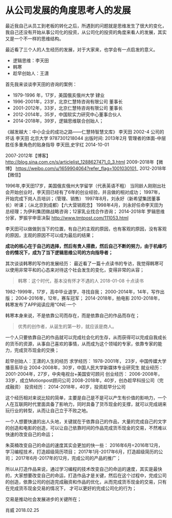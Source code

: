# 从公司发展的角度思考人的发展

最近我自己从员工到老板的转化之后，所遇到的问题就是思维发生了很大的变化，我自己还没有开始从事公司化的投资，从公司化的投资的角度来看人的发展，其实又是一个不一样的思维结构。


最近看了三个人的人生经历的发展，对于大家来，也学会有一点启发的意义。

- 逻辑思维：李天田
- 韩寒
- 趁早创始人：王潇

首先我来谈谈李天田的咨询的案例：
- 1979-1996 年，17岁，美国俄亥俄州大学 肄业
- 1996-2001年，23岁，北京仁慧特咨询有限公司 董事长
- 2001-2012年，33岁，北京仁慧特咨询有限公司 董事长
- 2012-2014年，35岁，中国软实力研究中心董事合伙人
- 2014-2018年，39岁，逻辑思维联合创始人；

《越发越大：中小企业的成功之路——仁慧特智慧文库》 李天田 2002-4
公司的坏话 李天田 北京大学 9787301218044 出版时间: 2013年2月
管理者的体面-中层胜任多重角色的贴身指导 李天田,史宇红 2014-10-01

  2007-2012年【博客】
  http://blog.sina.com.cn/s/articlelist_1288627471_0_3.html
  2009-2018年【微博】
  https://weibo.com/u/1659904064?refer_flag=1001030101_
  2012-2018年【微信】

1996年,李天田17岁，美国俄亥俄州大学留学（代表英语不粗）
当同龄人刚刚出社会开始创业时，李天田已经有了6年的创业经验，并且做的相对成功；
  1997年，开始完成下岗人员培训；（管理、销售）
  1997年8月，刘永好（新希望集团董事长）听课；（从北京到成都）【六大营销观念】
  1998年4月，刘永好任命李天田为总经理；为伊利集团做战略咨询；12家乳业找合作咨询；
  2014-2018年
  罗辑思维分家，罗振宇申音决裂
  http://www.tmtpost.com/111053.html

李天田可以做做到当下的位置，有自己的主观的原因，也有客观的原因，没有客观的原因，主观的原因不可以成为最后的结果；

**成功的核心在于自己的选择，然后有贵人搭救，然后自己不断的努力，由于机缘巧合的情况下，成为了当下逻辑思维公司的方向指导者；**

其次谈谈韩寒的写作的发展经历：
最近看了一篇十点读书的专访，我觉得韩寒可以使用非常平和的心态来对待这个社会发生的变化，变得非常的从容；
>韩寒：这个时代，基本没有怀才不遇的人 2018-01-08 十点读书

1982-1999年，17岁，高中毕业退学，寻找自我；
2000-2014年，14年，写作出版；
2004-2016年，12年，赛车冠军；
2014-2018年，拍电影
2010-2018年，韩寒发布了APP阅读应用“ONE·一个

韩寒本身来说，不是依靠公司而存在，而是依靠自己的作品而存在；
>优秀的创作者，从诞生的第一秒，就应该是商人。

一个人只要依靠自己的作品就可以完成社会化的生存，从而获得可以完成自我成长的货币的资源，从事自己喜欢的事情，从而成为这个领域的专家，依靠专家的能力，完成货币现金的交换；

趁早创始人：王潇的人生的经历
求学经历：
1978-2001年， 23岁，中国传媒大学播音系毕业
2004-2008年，30岁，中国人民大学新媒体专业研究生
就业经历：
2001-2004年，27岁，中央电视台+美国安可顾问
创业经历：
2006-2008年，33岁，成立Motionpost顾问公司
2008-2018年，40岁，创办趁早科技公司（完成融资）
投资经历：
2014-2018年，40岁，投资趁早分公司

这个经历相对来说比较的简单，主要是自己是不是可以产生有价值的影响力，一个人在互联网时代里面具备了影响力，同时具备了货币现金的支撑，就可以完成胡来玩行业的转型，从而让自己立于不败之地。

一个人想要快速的出人头地，关键就在于依靠自己的作品，大量的完成自己的文字的创造和电影的创造，可以让自己依靠时间的作品完成货币现金的交易，不然难以快速的改变自己的命运；

朱英楠改变自己的命运的速度其实会更加的快一些：
2016年6月=2016年12月，学习编程技术，打造超级简历项目；
2017年1月-2017年6月，打造超级简历的公司；
2017年6月-2017年的12月，完成公司的产品的推广；

所以从打造作品来说，通过学习编程的技术改变自己的命运的速度，其实是最快的，大家想要改变自己的命运，打造作品才是关键，然后在这个过程中，完成公司的创造，依靠公司的创造完成融资和作品的优化，从而完成货币现金的交易，只有在完成货币现金交易的情况下， 才可以更好的完成公司化的行为；

交易是推动社会发展进步的关键所在；

肖威
2018.02.25
